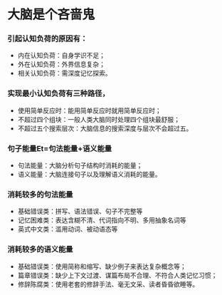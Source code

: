 # 大脑是个吝啬鬼
### 引起认知负荷的原因有：
- 内在认知负荷：自身学识不足；
- 外在认知负荷：外界信息复杂；
- 相关认知负荷：需深度记忆探索。
### 实现最小认知负荷有三种路径，
- 使用简单反应时：能用简单反应时就用简单反应时；
- 不超过四个组块：一般人类大脑同时处理四个组块最舒服；
- 不超过五个搜索层次：大脑信息的搜索深度与层次不会超过五。
### 句子能量Et=句法能量+语义能量
- 句法能量：大脑分析句子结构时消耗的能量；
- 语义能量：大脑连接句子以及理解语义消耗的能量。
### 消耗较多的句法能量
- 基础错误类：拼写、语法错误、句子不完整等
- 记忆困难类：表达含糊不清、代词指向不明、多用抽象名词等
- 英式中文类：滥用动词、被动语态等
### 消耗较多的语义能量
- 基础错误类：使用简称和缩写、缺少例子来表达复杂概念等；
- 篇章错误类：缺少上下文过渡、谋篇布局不合理、不符合人类记忆习惯；
- 修辞陈腐类：使用老套的修辞手法、毫无文采、读者昏昏欲睡等。